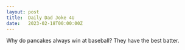 ```yaml
---
layout: post
title:  Daily Dad Joke 4U
date:   2023-02-18T00:00:00Z
---
```

Why do pancakes always win at baseball? They have the best batter.
